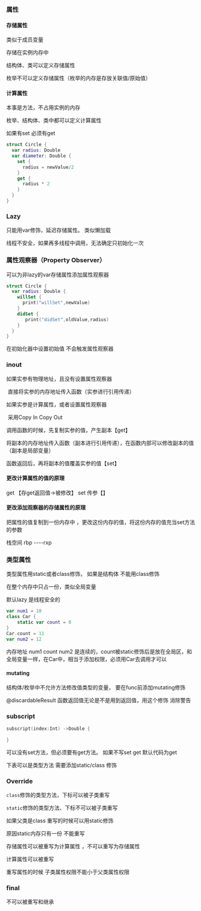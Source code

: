 ### 属性

#### 存储属性

类似于成员变量

存储在实例内存中

结构体、类可以定义存储属性

枚举不可以定义存储属性（枚举的内存是存放关联值/原始值）

#### 计算属性

本事是方法，不占用实例的内存

枚举、结构体、类中都可以定义计算属性

如果有set 必须有get

```swift
struct Circle {
  var radius: Double
  var diameter: Double {
    set {
      radius = newValue/2
    }
    get {
      radius * 2
    }
  }
}
```



### Lazy

只能用var修饰，延迟存储属性。 类似懒加载

线程不安全，如果再多线程中调用，无法确定只初始化一次



### 属性观察器（Property Observer）

可以为非lazy的var存储属性添加属性观察器

```swift
struct Circle {
  var radius: Double {
    willSet {
      print("willSet",newValue)
    }
    didSet {
       print("didSet",oldValue,radius)
    }
  }
}
```

在初始化器中设置初始值 不会触发属性观察器

###  inout

如果实参有物理地址，且没有设置属性观察器

​	直接将实参的内存地址传入函数（实参进行引用传递）

如果实参是计算属性，或者设置属性观察器

​	采用Copy In Copy Out

调用函数的时候，先复制实参的值，产生副本【get】

将副本的内存地址传入函数（副本进行引用传递），在函数内部可以修改副本的值（副本是局部变量）

函数返回后，再将副本的值覆盖实参的值【set】



#### 更改计算属性的值的原理

get  【存get返回值->被修改】 set 传参【】

#### 更改添加观察器的存储属性的原理

把属性的值复制到一份内存中 ，更改这份内存的值，将这份内存的值充当set方法的参数

栈空间  rbp ----rxp



### 类型属性

类型属性用static或者class修饰， 如果是结构体 不能用class修饰 

在整个内存中只占一份，类似全局变量 

 默认lazy 是线程安全的



```swift
var num1 = 10
class Car {
	static var count = 0
}
Car.count = 11
var num2 = 12
```

内存地址 num1 count num2  是连续的，count被static修饰后是放在全局区，和全局变量一样，在Car中，相当于添加权限，必须用Car去调用才可以



#### mutating 

结构体/枚举中不允许方法修改值类型的变量， 要在func前添加mutating修饰

@discardableResult 函数返回值无论是不是用到返回值，用这个修饰 消除警告





### subscript

```swift
subscript(index:Int) ->Double {
  
}
```

可以没有set方法，但必须要有get方法。 如果不写set get 默认代码为get

下表可以是类型方法 需要添加static/class 修饰



### Override

`class`修饰的类型方法，下标可以被子类重写

`static`修饰的类型方法、下标不可以被子类重写



如果父类是class  重写的时候可以用static修饰  

原因static内存只有一份 不能重写



存储属性可以被重写为计算属性 ，不可以重写为存储属性

计算属性可以被重写





重写属性的时候 子类属性权限不能小于父类属性权限

### final

不可以被重写和继承